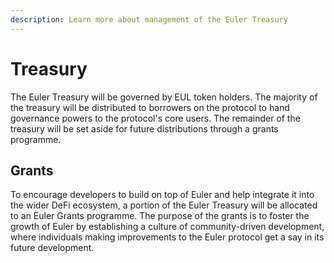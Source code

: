 ```yaml
---
description: Learn more about management of the Euler Treasury
---
```


# Treasury

The Euler Treasury will be governed by EUL token holders. The majority of the treasury will be distributed to borrowers on the protocol to hand governance powers to the protocol's core users. The remainder of the treasury will be set aside for future distributions through a grants programme.&#x20;

## Grants

To encourage developers to build on top of Euler and help integrate it into the wider DeFi ecosystem, a portion of the Euler Treasury will be allocated to an Euler Grants programme. The purpose of the grants is to foster the growth of Euler by establishing a culture of community-driven development, where individuals making improvements to the Euler protocol get a say in its future development.
